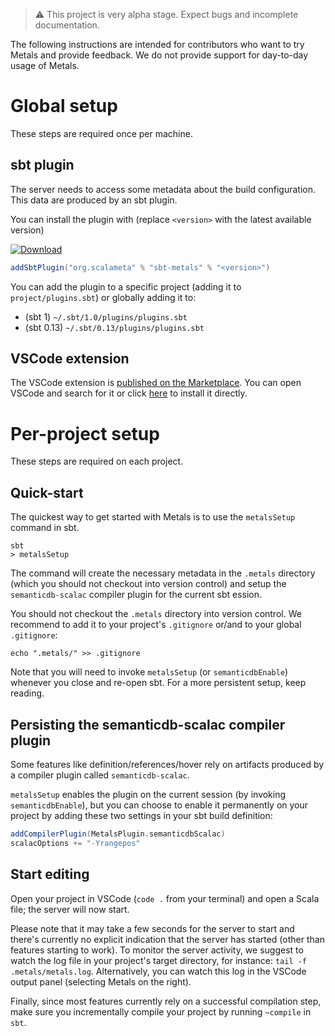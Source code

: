 > ⚠️ This project is very alpha stage. Expect bugs and incomplete documentation.

The following instructions are intended for contributors who want to try Metals
and provide feedback. We do not provide support for day-to-day usage of Metals.

# Global setup

These steps are required once per machine.

## sbt plugin

The server needs to access some metadata about the build configuration. This
data are produced by an sbt plugin.

You can install the plugin with (replace `<version>` with the latest available version)

[![Download](https://api.bintray.com/packages/scalameta/sbt-plugins/sbt-metals/images/download.svg)](https://bintray.com/scalameta/sbt-plugins/sbt-metals/_latestVersion)

```scala
addSbtPlugin("org.scalameta" % "sbt-metals" % "<version>")
```

You can add the plugin to a specific project (adding it to `project/plugins.sbt`) or globally adding it to:

- (sbt 1) `~/.sbt/1.0/plugins/plugins.sbt`
- (sbt 0.13) `~/.sbt/0.13/plugins/plugins.sbt`

## VSCode extension
The VSCode extension is [published on the Marketplace](https://marketplace.visualstudio.com/items?itemName=scalameta.metals).
You can open VSCode and search for it or click [here](vscode:extension/scalameta.metals) to install
it directly.

# Per-project setup

These steps are required on each project.

## Quick-start
The quickest way to get started with Metals is to use the `metalsSetup` command in sbt.

```
sbt
> metalsSetup
```

The command will create the necessary metadata in the `.metals` directory
(which you should not checkout into version control) and setup the `semanticdb-scalac` compiler
plugin for the current sbt ession.

You should not checkout the `.metals` directory into version control. We recommend to add it to your
project's `.gitignore` or/and to your global `.gitignore`:

```
echo ".metals/" >> .gitignore
```

Note that you will need to invoke `metalsSetup` (or `semanticdbEnable`) whenever you close and
re-open sbt. For a more persistent setup, keep reading.

## Persisting the semanticdb-scalac compiler plugin
Some features like definition/references/hover rely on artifacts produced by a compiler plugin
called `semanticdb-scalac`.

`metalsSetup` enables the plugin on the current session (by invoking `semanticdbEnable`), but you
can choose to enable it permanently on your project by adding these two settings in your sbt build
definition:

```scala
addCompilerPlugin(MetalsPlugin.semanticdbScalac)
scalacOptions += "-Yrangepos"
```

## Start editing
Open your project in VSCode (`code .` from your terminal) and open a Scala file;
the server will now start.

Please note that it may take a few seconds for the server to start and there's
currently no explicit indication that the server has started (other than
features starting to work). To monitor the server activity, we suggest to watch
the log file in your project's target directory, for instance:
`tail -f .metals/metals.log`. Alternatively, you can watch this log in the
VSCode output panel (selecting Metals on the right).

Finally, since most features currently rely on a successful compilation step,
make sure you incrementally compile your project by running `~compile` in `sbt`.
